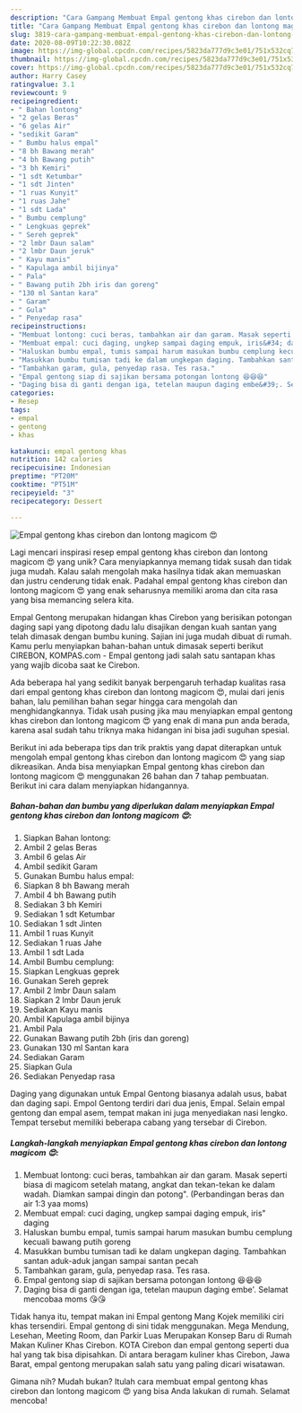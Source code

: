 ```yaml
---
description: "Cara Gampang Membuat Empal gentong khas cirebon dan lontong magicom 😍 Anti Gagal"
title: "Cara Gampang Membuat Empal gentong khas cirebon dan lontong magicom 😍 Anti Gagal"
slug: 3819-cara-gampang-membuat-empal-gentong-khas-cirebon-dan-lontong-magicom-anti-gagal
date: 2020-08-09T10:22:30.082Z
image: https://img-global.cpcdn.com/recipes/5823da777d9c3e01/751x532cq70/empal-gentong-khas-cirebon-dan-lontong-magicom-😍-foto-resep-utama.jpg
thumbnail: https://img-global.cpcdn.com/recipes/5823da777d9c3e01/751x532cq70/empal-gentong-khas-cirebon-dan-lontong-magicom-😍-foto-resep-utama.jpg
cover: https://img-global.cpcdn.com/recipes/5823da777d9c3e01/751x532cq70/empal-gentong-khas-cirebon-dan-lontong-magicom-😍-foto-resep-utama.jpg
author: Harry Casey
ratingvalue: 3.1
reviewcount: 9
recipeingredient:
- " Bahan lontong"
- "2 gelas Beras"
- "6 gelas Air"
- "sedikit Garam"
- " Bumbu halus empal"
- "8 bh Bawang merah"
- "4 bh Bawang putih"
- "3 bh Kemiri"
- "1 sdt Ketumbar"
- "1 sdt Jinten"
- "1 ruas Kunyit"
- "1 ruas Jahe"
- "1 sdt Lada"
- " Bumbu cemplung"
- " Lengkuas geprek"
- " Sereh geprek"
- "2 lmbr Daun salam"
- "2 lmbr Daun jeruk"
- " Kayu manis"
- " Kapulaga ambil bijinya"
- " Pala"
- " Bawang putih 2bh iris dan goreng"
- "130 ml Santan kara"
- " Garam"
- " Gula"
- " Penyedap rasa"
recipeinstructions:
- "Membuat lontong: cuci beras, tambahkan air dan garam. Masak seperti biasa di magicom setelah matang, angkat dan tekan-tekan ke dalam wadah. Diamkan sampai dingin dan potong&#34;. (Perbandingan beras dan air 1:3 yaa moms)"
- "Membuat empal: cuci daging, ungkep sampai daging empuk, iris&#34; daging"
- "Haluskan bumbu empal, tumis sampai harum masukan bumbu cemplung kecuali bawang putih goreng"
- "Masukkan bumbu tumisan tadi ke dalam ungkepan daging. Tambahkan santan aduk-aduk jangan sampai santan pecah"
- "Tambahkan garam, gula, penyedap rasa. Tes rasa."
- "Empal gentong siap di sajikan bersama potongan lontong 😆😆😆"
- "Daging bisa di ganti dengan iga, tetelan maupun daging embe&#39;. Selamat mencobaa moms 😘😘"
categories:
- Resep
tags:
- empal
- gentong
- khas

katakunci: empal gentong khas 
nutrition: 142 calories
recipecuisine: Indonesian
preptime: "PT20M"
cooktime: "PT51M"
recipeyield: "3"
recipecategory: Dessert

---
```



![Empal gentong khas cirebon dan lontong magicom 😍](https://img-global.cpcdn.com/recipes/5823da777d9c3e01/751x532cq70/empal-gentong-khas-cirebon-dan-lontong-magicom-😍-foto-resep-utama.jpg)

Lagi mencari inspirasi resep empal gentong khas cirebon dan lontong magicom 😍 yang unik? Cara menyiapkannya memang tidak susah dan tidak juga mudah. Kalau salah mengolah maka hasilnya tidak akan memuaskan dan justru cenderung tidak enak. Padahal empal gentong khas cirebon dan lontong magicom 😍 yang enak seharusnya memiliki aroma dan cita rasa yang bisa memancing selera kita.

Empal Gentong merupakan hidangan khas Cirebon yang berisikan potongan daging sapi yang dipotong dadu lalu disajikan dengan kuah santan yang telah dimasak dengan bumbu kuning. Sajian ini juga mudah dibuat di rumah. Kamu perlu menyiapkan bahan-bahan untuk dimasak seperti berikut  CIREBON, KOMPAS.com - Empal gentong jadi salah satu santapan khas yang wajib dicoba saat ke Cirebon.

Ada beberapa hal yang sedikit banyak berpengaruh terhadap kualitas rasa dari empal gentong khas cirebon dan lontong magicom 😍, mulai dari jenis bahan, lalu pemilihan bahan segar hingga cara mengolah dan menghidangkannya. Tidak usah pusing jika mau menyiapkan empal gentong khas cirebon dan lontong magicom 😍 yang enak di mana pun anda berada, karena asal sudah tahu triknya maka hidangan ini bisa jadi suguhan spesial.


Berikut ini ada beberapa tips dan trik praktis yang dapat diterapkan untuk mengolah empal gentong khas cirebon dan lontong magicom 😍 yang siap dikreasikan. Anda bisa menyiapkan Empal gentong khas cirebon dan lontong magicom 😍 menggunakan 26 bahan dan 7 tahap pembuatan. Berikut ini cara dalam menyiapkan hidangannya.

<!--inarticleads1-->

##### Bahan-bahan dan bumbu yang diperlukan dalam menyiapkan Empal gentong khas cirebon dan lontong magicom 😍:

1. Siapkan  Bahan lontong:
1. Ambil 2 gelas Beras
1. Ambil 6 gelas Air
1. Ambil sedikit Garam
1. Gunakan  Bumbu halus empal:
1. Siapkan 8 bh Bawang merah
1. Ambil 4 bh Bawang putih
1. Sediakan 3 bh Kemiri
1. Sediakan 1 sdt Ketumbar
1. Sediakan 1 sdt Jinten
1. Ambil 1 ruas Kunyit
1. Sediakan 1 ruas Jahe
1. Ambil 1 sdt Lada
1. Ambil  Bumbu cemplung:
1. Siapkan  Lengkuas geprek
1. Gunakan  Sereh geprek
1. Ambil 2 lmbr Daun salam
1. Siapkan 2 lmbr Daun jeruk
1. Sediakan  Kayu manis
1. Ambil  Kapulaga ambil bijinya
1. Ambil  Pala
1. Gunakan  Bawang putih 2bh (iris dan goreng)
1. Gunakan 130 ml Santan kara
1. Sediakan  Garam
1. Siapkan  Gula
1. Sediakan  Penyedap rasa


Daging yang digunakan untuk Empal Gentong biasanya adalah usus, babat dan daging sapi. Empol Gentong terdiri dari dua jenis, Empal. Selain empal gentong dan empal asem, tempat makan ini juga menyediakan nasi lengko. Tempat tersebut memiliki beberapa cabang yang tersebar di Cirebon. 

<!--inarticleads2-->

##### Langkah-langkah menyiapkan Empal gentong khas cirebon dan lontong magicom 😍:

1. Membuat lontong: cuci beras, tambahkan air dan garam. Masak seperti biasa di magicom setelah matang, angkat dan tekan-tekan ke dalam wadah. Diamkan sampai dingin dan potong&#34;. (Perbandingan beras dan air 1:3 yaa moms)
1. Membuat empal: cuci daging, ungkep sampai daging empuk, iris&#34; daging
1. Haluskan bumbu empal, tumis sampai harum masukan bumbu cemplung kecuali bawang putih goreng
1. Masukkan bumbu tumisan tadi ke dalam ungkepan daging. Tambahkan santan aduk-aduk jangan sampai santan pecah
1. Tambahkan garam, gula, penyedap rasa. Tes rasa.
1. Empal gentong siap di sajikan bersama potongan lontong 😆😆😆
1. Daging bisa di ganti dengan iga, tetelan maupun daging embe&#39;. Selamat mencobaa moms 😘😘


Tidak hanya itu, tempat makan ini Empal gentong Mang Kojek memiliki ciri khas tersendiri. Empal gentong di sini tidak menggunakan. Mega Mendung, Lesehan, Meeting Room, dan Parkir Luas Merupakan Konsep Baru di Rumah Makan Kuliner Khas Cirebon. KOTA Cirebon dan empal gentong seperti dua hal yang tak bisa dipisahkan. Di antara beragam kuliner khas Cirebon, Jawa Barat, empal gentong merupakan salah satu yang paling dicari wisatawan. 

Gimana nih? Mudah bukan? Itulah cara membuat empal gentong khas cirebon dan lontong magicom 😍 yang bisa Anda lakukan di rumah. Selamat mencoba!
